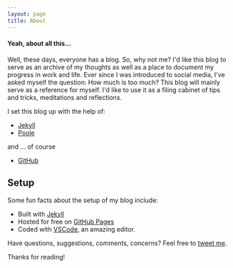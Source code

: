 ```yaml
---
layout: page
title: About
---
```


#### Yeah, about all this...

Well, these days, everyone has a blog. So, why not me? I'd like this blog to serve as an archive of my thoughts as well as a place to document my progress in work and life. Ever since I was introduced to social media, I've asked myself the question: How much is too much? This blog will mainly serve as a reference for myself. I'd like to use it as a filing cabinet of tips and tricks, meditations and reflections.

I set this blog up with the help of:

* [Jekyll](https://jekyllrb.com)
* [Poole](http://getpoole.com)

and ... of course

* [GitHub](https://github.com)

## Setup

Some fun facts about the setup of my blog include:

* Built with [Jekyll](http://jekyllrb.com)
* Hosted for free on [GitHub Pages](https://pages.github.com)
* Coded with [VSCode](https://code.visualstudio.com/), an amazing editor.

Have questions, suggestions, comments, concerns? Feel free to [tweet me](https://twitter.com/ScottaBeTrue).

Thanks for reading!
